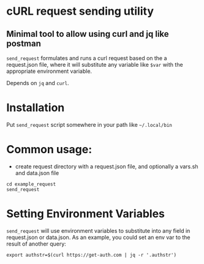 # cURL request sending utility
## Minimal tool to allow using curl and jq like postman

`send_request` formulates and runs a curl request based on the a request.json file, where it will substitute any variable like `$var` with the appropriate environment variable.

Depends on `jq` and `curl`.

# Installation
Put `send_request` script somewhere in your path like `~/.local/bin`

# Common usage:
- create request directory with a request.json file, and optionally a vars.sh
  and data.json file
```
cd example_request
send_request
```

# Setting Environment Variables
`send_request` will use environment variables to substitute into any field in
request.json or data.json. As an example, you could set an env var to the result
of another query:

```
export authstr=$(curl https://get-auth.com | jq -r '.authstr')
```
